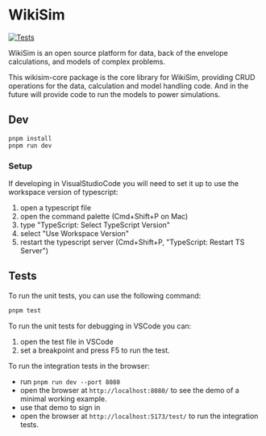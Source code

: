 
# WikiSim

[![Tests](https://github.com/wikisim/wikisim-core/actions/workflows/run_tests.yaml/badge.svg)](https://github.com/wikisim/wikisim-core/actions/workflows/run_tests.yaml)


WikiSim is an open source platform for data, back of the envelope calculations, and models of complex problems.

This wikisim-core package is the core library for WikiSim, providing CRUD operations for the data, calculation and model handling code.  And in the future will provide code to run the models to power simulations.

## Dev

    pnpm install
    pnpm run dev

### Setup

If developing in VisualStudioCode you will need to set it up to use the workspace
version of typescript:
1. open a typescript file
2. open the command palette (Cmd+Shift+P on Mac)
3. type "TypeScript: Select TypeScript Version"
4. select "Use Workspace Version"
5. restart the typescript server (Cmd+Shift+P, "TypeScript: Restart TS Server")

## Tests

To run the unit tests, you can use the following command:

```bash
pnpm test
```

To run the unit tests for debugging in VSCode you can:
1. open the test file in VSCode
2. set a breakpoint and press F5 to run the test.

To run the integration tests in the browser:
* run `pnpm run dev --port 8080`
* open the browser at `http://localhost:8080/` to see the demo of a minimal working example.
* use that demo to sign in
* open the browser at `http://localhost:5173/test/` to run the integration tests.

